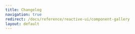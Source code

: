 ```yaml
---
title: Changelog
navigation: true
redirect: /docs/reference/reactive-ui/component-gallery
layout: default
---
```


